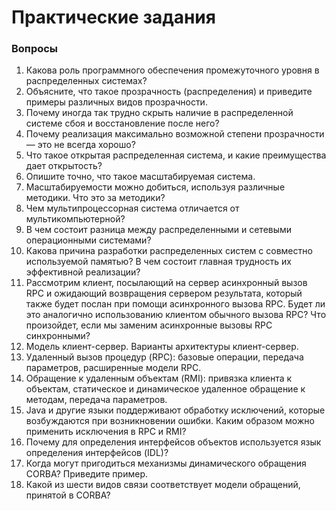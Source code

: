 # Практические задания

### **Вопросы**

1. Какова роль программного обеспечения промежуточного уровня в распределенных системах?
2. Объясните, что такое прозрачность (распределения) и приведите примеры различных видов прозрачности.
3. Почему иногда так трудно скрыть наличие в распределенной системе сбоя и восстановление после него?
4. Почему реализация максимально возможной степени прозрачности — это не всегда хорошо?
5. Что такое открытая распределенная система, и какие преимущества дает открытость?
6. Опишите точно, что такое масштабируемая система.
7. Масштабируемости можно добиться, используя различные методики. Что это за методики?
8. Чем мультипроцессорная система отличается от мультикомпьютерной?
9. В чем состоит разница между распределенными и сетевыми операционными системами?
10. Какова причина разработки распределенных систем с совместно используемой памятью? В чем состоит главная трудность их эффективной реализации?
11. Рассмотрим клиент, посылающий на сервер асинхронный вызов RPC и ожидающий возвращения сервером результата, который также будет послан при помощи асинхронного вызова RPC. Будет ли это аналогично использованию клиентом обычного вызова RPC? Что произойдет, если мы заменим асинхронные вызовы RPC синхронными?
12. Модель клиент-сервер. Варианты архитектуры клиент-сервер.
13. Удаленный вызов процедур (RPC): базовые операции, передача параметров, расширенные модели RPC.
14. Обращение к удаленным объектам (RMI): привязка клиента к объектам, статическое и динамическое удаленное обращение к методам, передача параметров.
15. Java и другие языки поддерживают обработку исключений, которые возбуждаются при возникновении ошибки. Каким образом можно применить исключения в RPC и RMI?
16. Почему для определения интерфейсов объектов используется язык определения интерфейсов (IDL)?&#x20;
17. &#x20;Когда могут пригодиться механизмы динамического обращения CORBA? Приведите пример.&#x20;
18. Какой из шести видов связи соответствует модели обращений, принятой в CORBA?



